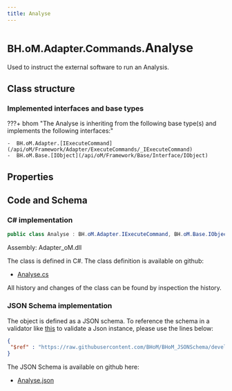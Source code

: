 ```yaml
---
title: Analyse
---
```


# <small>BH.oM.Adapter.Commands.</small>**Analyse**

Used to instruct the external software to run an Analysis.

## Class structure

### Implemented interfaces and base types

???+ bhom "The Analyse is inheriting from the following base type(s) and implements the following interfaces:"

    -  BH.oM.Adapter.[IExecuteCommand](/api/oM/Framework/Adapter/ExecuteCommands/_IExecuteCommand)
    -  BH.oM.Base.[IObject](/api/oM/Framework/Base/Interface/IObject)


## Properties

## Code and Schema

### C# implementation

``` C# title="C#"
public class Analyse : BH.oM.Adapter.IExecuteCommand, BH.oM.Base.IObject
```

Assembly: Adapter_oM.dll

The class is defined in C#. The class definition is available on github:

- [Analyse.cs](https://github.com/BHoM/BHoM_Adapter/blob/develop/Adapter_oM/ExecuteCommands\Analyse.cs)

All history and changes of the class can be found by inspection the history.
### JSON Schema implementation

The object is defined as a JSON schema. To reference the schema in a validator like [this](https://www.jsonschemavalidator.net/) to validate a Json instance, please use the lines below:

``` json title="JSON Schema"
{
 "$ref" : "https://raw.githubusercontent.com/BHoM/BHoM_JSONSchema/develop/Adapter_oM/Commands/Analyse.json"
}
```

The JSON Schema is available on github here:

- [Analyse.json](https://github.com/BHoM/BHoM_JSONSchema/blob/develop/Adapter_oM/Commands/Analyse.json)
